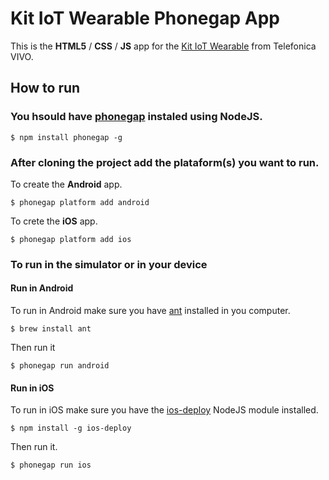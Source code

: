 # Kit IoT Wearable Phonegap App
This is the **HTML5** / **CSS** / **JS** app for the [Kit IoT Wearable](http://iot.telefonicabeta.com/kit-iot-wearable) from Telefonica VIVO.


## How to run

### You hsould have [phonegap](https://www.npmjs.com/package/phonegap) instaled using NodeJS.

```
$ npm install phonegap -g
```


### After cloning the project add the plataform(s) you want to run.

To create the **Android** app.

```
$ phonegap platform add android
```

To crete the **iOS** app.

```
$ phonegap platform add ios
```

### To run in the simulator or in your device

#### Run in Android

To run in Android make sure you have [ant](http://ant.apache.org/) installed in you computer.

```
$ brew install ant
```

Then run it

```
$ phonegap run android
```

#### Run in iOS

To run in iOS make sure you have the [ios-deploy](https://www.npmjs.com/package/ios-deploy) NodeJS module installed.

```
$ npm install -g ios-deploy
```

Then run it.

```
$ phonegap run ios
```

